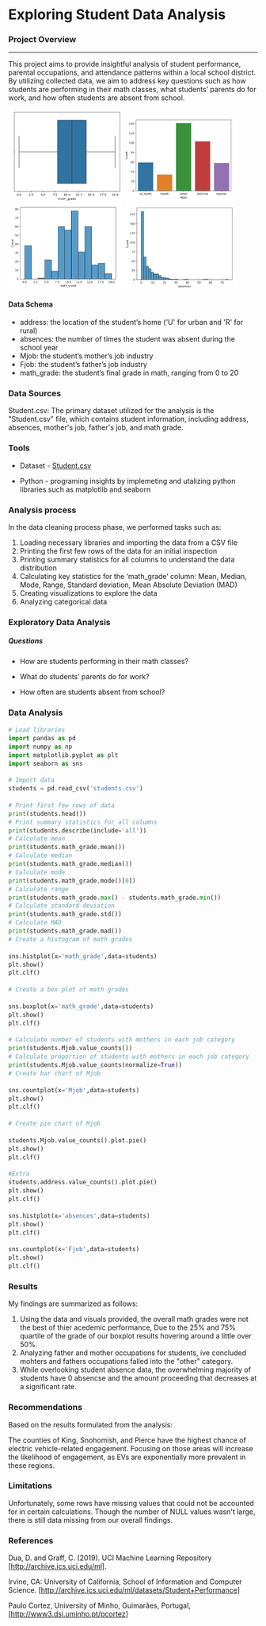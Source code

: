 # Exploring Student Data Analysis

### Project Overview
---

This project aims to provide insightful analysis of student performance, parental occupations, and attendance patterns within a local school district. By utilizing collected data, we aim to address key questions such as how students are performing in their math classes, what students’ parents do for work, and how often students are absent from school.

<img src="Screenshot_20-7-2024_234117_www.codecademy.com.jpeg" width="230" /> <img src="Screenshot_20-7-2024_234148_www.codecademy.com.jpeg" width="230" /> <img src="Screenshot_20-7-2024_23418_www.codecademy.com.jpeg" width="230" /> <img src="Screenshot_20-7-2024_23423_www.codecademy.com.jpeg" width="230" />

#### Data Schema

- address: the location of the student’s home ('U' for urban and 'R' for rural)
- absences: the number of times the student was absent during the school year
- Mjob: the student’s mother’s job industry
- Fjob: the student’s father’s job industry
- math_grade: the student’s final grade in math, ranging from 0 to 20


### Data Sources

Student.csv: The primary dataset utilized for the analysis is the "Student.csv" file, which contains student information, including address, absences, mother's job, father's job, and math grade.

### Tools

- Dataset - [Student.csv](students.csv)

- Python - programing insights by implemeting and utalizing python libraries such as matplotlib and seaborn

### Analysis process

In the data cleaning process phase, we performed tasks such as:
1. Loading necessary libraries and importing the data from a CSV file
2. Printing the first few rows of the data for an initial inspection
3. Printing summary statistics for all columns to understand the data distribution
4. Calculating key statistics for the ‘math_grade’ column: Mean, Median, Mode, Range, Standard deviation, Mean Absolute Deviation (MAD)
5. Creating visualizations to explore the data
6. Analyzing categorical data

### Exploratory Data Analysis

##### Questions

- How are students performing in their math classes?

- What do students’ parents do for work?

- How often are students absent from school?

### Data Analysis

```python
# Load libraries
import pandas as pd
import numpy as np
import matplotlib.pyplot as plt
import seaborn as sns

# Import data
students = pd.read_csv('students.csv')

# Print first few rows of data
print(students.head())
# Print summary statistics for all columns
print(students.describe(include='all'))
# Calculate mean
print(students.math_grade.mean())
# Calculate median
print(students.math_grade.median())
# Calculate mode
print(students.math_grade.mode()[0])
# Calculate range
print(students.math_grade.max() - students.math_grade.min())
# Calculate standard deviation
print(students.math_grade.std())
# Calculate MAD
print(students.math_grade.mad())
# Create a histogram of math grades

sns.histplot(x='math_grade',data=students)
plt.show()
plt.clf()

# Create a box plot of math grades

sns.boxplot(x='math_grade',data=students)
plt.show()
plt.clf()

# Calculate number of students with mothers in each job category
print(students.Mjob.value_counts())
# Calculate proportion of students with mothers in each job category
print(students.Mjob.value_counts(normalize=True))
# Create bar chart of Mjob

sns.countplot(x='Mjob',data=students)
plt.show()
plt.clf()

# Create pie chart of Mjob

students.Mjob.value_counts().plot.pie()
plt.show()
plt.clf()

#Extra
students.address.value_counts().plot.pie()
plt.show()
plt.clf()

sns.histplot(x='absences',data=students)
plt.show()
plt.clf()

sns.countplot(x='Fjob',data=students)
plt.show()
plt.clf()
```

### Results

My findings are summarized as follows:
1. Using the data and visuals provided, the overall math grades were not the best of thier acedemic performance, Due to the 25% and 75% quartile of the grade of our boxplot results hovering around a little over 50%.
3. Analyzing father and mother occupations for students, ive concluded mohters and fathers occupations falled into the "other" category.
4. While overlooking student absence data, the overwhelming majority of students have 0 absencse and the amount proceeding that decreases at a significant rate.
### Recommendations

Based on the results formulated from the analysis:

The counties of King, Snohomish, and Pierce have the highest chance of electric vehicle-related engagement.
Focusing on those areas will increase the likelihood of engagement, as EVs are exponentially more prevalent in these regions.

### Limitations
Unfortunately, some rows have missing values that could not be accounted for in certain calculations. Though the number of NULL values wasn't large, there is still data missing from our overall findings. 

### References

Dua, D. and Graff, C. (2019). UCI Machine Learning Repository [http://archive.ics.uci.edu/ml]. 

Irvine, CA: University of California, School of Information and Computer Science. [http://archive.ics.uci.edu/ml/datasets/Student+Performance]

Paulo Cortez, University of Minho, Guimarães, Portugal, [http://www3.dsi.uminho.pt/pcortez]

